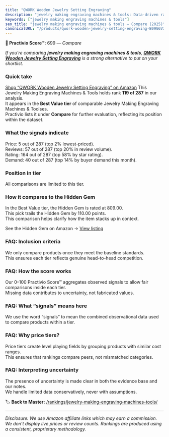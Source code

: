 ```yaml
---
title: "QWORK Wooden Jewelry Setting Engraving"
description: "jewelry making engraving machines & tools: Data-driven ranking using the Practivio Score™. Positioned by quality, value, demand, findability, momentum."
keywords: ["jewelry making engraving machines & tools"]
seo_title: "jewelry making engraving machines & tools — Compare (2025)"
canonicalURL: "/products/qwork-wooden-jewelry-setting-engraving-B09G6V3N65/"
---
```


**🛒 Practivio Score™:** 699 — _Compare_


*If you're comparing **jewelry making engraving machines & tools**, **[QWORK Wooden Jewelry Setting Engraving](https://www.amazon.com/dp/B09G6V3N65?tag=practivio-20)** is a strong alternative to put on your shortlist.*
### Quick take
[Shop “QWORK Wooden Jewelry Setting Engraving” on Amazon](https://www.amazon.com/dp/B09G6V3N65?tag=practivio-20)
This Jewelry Making Engraving Machines & Tools holds rank **119 of 287** in our analysis.  
It appears in the **Best Value tier** of comparable Jewelry Making Engraving Machines & Toolses.  
Practivio lists it under **Compare** for further evaluation, reflecting its position within the dataset.

### What the signals indicate
Price: 5 out of 287 (top 2% lowest-priced).  
Reviews: 57 out of 287 (top 20% in review volume).  
Rating: 164 out of 287 (top 58% by star rating).  
Demand: 40 out of 287 (top 14% by buyer demand this month).

### Position in tier
All comparisons are limited to this tier.

### How it compares to the Hidden Gem
In the Best Value tier, the Hidden Gem is rated at 809.00.  
This pick trails the Hidden Gem by 110.00 points.  
This comparison helps clarify how the item stacks up in context.  

See the Hidden Gem on Amazon → [View listing](https://www.amazon.com/dp/B077Y86FKJ?tag=practivio-20)

### FAQ: Inclusion criteria
We only compare products once they meet the baseline standards.  
This ensures each tier reflects genuine head-to-head competition.

### FAQ: How the score works
Our 0–100 Practivio Score™ aggregates observed signals to allow fair comparisons inside each tier.  
Missing data contributes to uncertainty, not fabricated values.

### FAQ: What “signals” means here
We use the word “signals” to mean the combined observational data used to compare products within a tier.

### FAQ: Why price tiers?
Price tiers create level playing fields by grouping products with similar cost ranges.  
This ensures that rankings compare peers, not mismatched categories.

### FAQ: Interpreting uncertainty
The presence of uncertainty is made clear in both the evidence base and our notes.  
We handle limited data conservatively, never with assumptions.

<!-- Missing template for Compare/CompareWithinPriceClass -->


🏷️ **Back to Master:** [/rankings/jewelry-making-engraving-machines-tools/](/rankings/jewelry-making-engraving-machines-tools/)

---
_Disclosure: We use Amazon affiliate links which may earn a commission. We don’t display live prices or review counts. Rankings are produced using a consistent, proprietary methodology._
